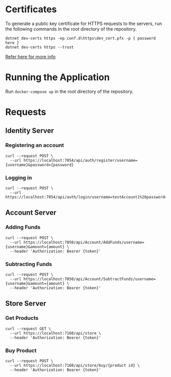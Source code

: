 # Certificates

To generate a public key certificate for HTTPS requests to the servers, run the following commands in the root directory of the repository.

```
dotnet dev-certs https -ep conf.d\https\dev_cert.pfx -p { password here }
dotnet dev-certs https --trust
```

[Refer here for more info](https://docs.microsoft.com/en-us/aspnet/core/security/docker-compose-https?view=aspnetcore-6.0)

# Running the Application

Run ```docker-compose up``` in the root directory of the repository.

# Requests

## Identity Server

### Registering an account
```
curl --request POST \
  --url https://localhost:7054/api/auth/register/username={username}&password={password}
```

### Logging in
```
curl --request POST \
  --url https://localhost:7054/api/auth/login/username=testAccount1%26password=ASFDkwEjiAWDMIW928@
```

## Account Server

### Adding Funds
```
curl --request POST \
  --url https://localhost:7050/api/Account/AddFunds/username={username}&amount={amount} \
  --header 'Authorization: Bearer {token}'
```

### Subtracting Funds
```
curl --request POST \
  --url https://localhost:7050/api/Account/SubtractFunds/username={username}&amount={amount} \
  --header 'Authorization: Bearer {token}'
```

## Store Server

### Get Products
```
curl --request GET \
  --url https://localhost:7160/api/store \
  --header 'Authorization: Bearer {token}'
```

### Buy Product
```
curl --request POST \
  --url https://localhost:7160/api/store/buy/{product id} \
  --header 'Authorization: Bearer {token}'
```
